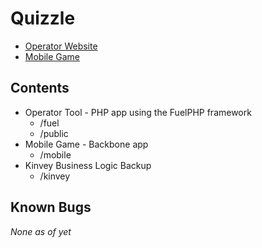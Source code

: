 # Quizzle

* [Operator Website](http://operator.secondscreenmedia.net/ads)
* [Mobile Game](http://quizzleoperator.cloudapp.net/)

## Contents

* Operator Tool - PHP app using the FuelPHP framework
    * /fuel
    * /public
* Mobile Game - Backbone app
    * /mobile
* Kinvey Business Logic Backup
    * /kinvey

## Known Bugs

*None as of yet*